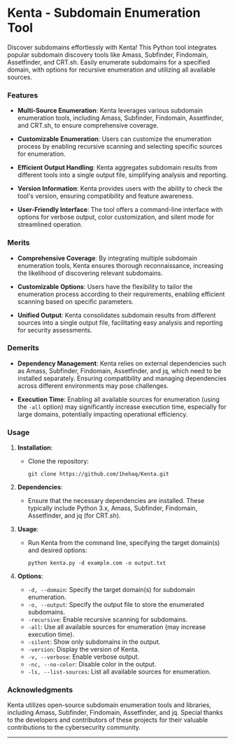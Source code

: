 # Kenta - Subdomain Enumeration Tool

Discover subdomains effortlessly with Kenta! This Python tool integrates popular subdomain discovery tools like Amass, Subfinder, Findomain, Assetfinder, and CRT.sh. Easily enumerate subdomains for a specified domain, with options for recursive enumeration and utilizing all available sources.

### Features

- **Multi-Source Enumeration**: Kenta leverages various subdomain enumeration tools, including Amass, Subfinder, Findomain, Assetfinder, and CRT.sh, to ensure comprehensive coverage.

- **Customizable Enumeration**: Users can customize the enumeration process by enabling recursive scanning and selecting specific sources for enumeration.

- **Efficient Output Handling**: Kenta aggregates subdomain results from different tools into a single output file, simplifying analysis and reporting.

- **Version Information**: Kenta provides users with the ability to check the tool's version, ensuring compatibility and feature awareness.

- **User-Friendly Interface**: The tool offers a command-line interface with options for verbose output, color customization, and silent mode for streamlined operation.

### Merits

- **Comprehensive Coverage**: By integrating multiple subdomain enumeration tools, Kenta ensures thorough reconnaissance, increasing the likelihood of discovering relevant subdomains.

- **Customizable Options**: Users have the flexibility to tailor the enumeration process according to their requirements, enabling efficient scanning based on specific parameters.

- **Unified Output**: Kenta consolidates subdomain results from different sources into a single output file, facilitating easy analysis and reporting for security assessments.

### Demerits

- **Dependency Management**: Kenta relies on external dependencies such as Amass, Subfinder, Findomain, Assetfinder, and jq, which need to be installed separately. Ensuring compatibility and managing dependencies across different environments may pose challenges.

- **Execution Time**: Enabling all available sources for enumeration (using the `-all` option) may significantly increase execution time, especially for large domains, potentially impacting operational efficiency.

### Usage

1. **Installation**:

   - Clone the repository:
     ```
     git clone https://github.com/1hehaq/Kenta.git
     ```

2. **Dependencies**:

   - Ensure that the necessary dependencies are installed. These typically include Python 3.x, Amass, Subfinder, Findomain, Assetfinder, and jq (for CRT.sh).

3. **Usage**:

   - Run Kenta from the command line, specifying the target domain(s) and desired options:
     ```
     python kenta.py -d example.com -o output.txt
     ```

4. **Options**:

   - `-d, --domain`: Specify the target domain(s) for subdomain enumeration.
   - `-o, --output`: Specify the output file to store the enumerated subdomains.
   - `-recursive`: Enable recursive scanning for subdomains.
   - `-all`: Use all available sources for enumeration (may increase execution time).
   - `-silent`: Show only subdomains in the output.
   - `-version`: Display the version of Kenta.
   - `-v, --verbose`: Enable verbose output.
   - `-nc, --no-color`: Disable color in the output.
   - `-ls, --list-sources`: List all available sources for enumeration.

### Acknowledgments

Kenta utilizes open-source subdomain enumeration tools and libraries, including Amass, Subfinder, Findomain, Assetfinder, and jq. Special thanks to the developers and contributors of these projects for their valuable contributions to the cybersecurity community.

---
